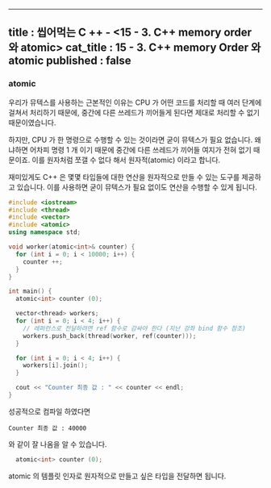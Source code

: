 -----------------
title : 씹어먹는 C ++ - <15 - 3. C++ memory order 와 atomic>
cat_title : 15 - 3. C++ memory Order 와 atomic
published : false
-----------------

### atomic

우리가 뮤텍스를 사용하는 근본적인 이유는 CPU 가 어떤 코드를 처리할 때 여러 단계에 걸쳐서 처리하기 때문에, 중간에 다른 쓰레드가 끼어들게 된다면 제대로 처리할 수 없기 때문이였습니다.

하지만, CPU 가 한 명령으로 수행할 수 있는 것이라면 굳이 뮤텍스가 필요 없습니다. 왜냐하면 어차피  명령 1 개 이기 때문에 중간에 다른 쓰레드가 끼어들 여지가 전혀 없기 때문이죠. 이를 원자처럼 쪼갤 수 없다 해서 원자적(atomic) 이라고 합니다.

재미있게도 C++ 은 몇몇 타입들에 대한 연산을 원자적으로 만들 수 있는 도구를 제공하고 있습니다. 이를 사용하면 굳이 뮤텍스가 필요 없이도 연산을 수행할 수 있게 됩니다.

```cpp
#include <iostream>
#include <thread>
#include <vector>
#include <atomic>
using namespace std;

void worker(atomic<int>& counter) {
  for (int i = 0; i < 10000; i++) {
    counter ++;
  }
}

int main() {
  atomic<int> counter (0);

  vector<thread> workers;
  for (int i = 0; i < 4; i++) {
    // 레퍼런스로 전달하려면 ref 함수로 감싸야 한다 (지난 강좌 bind 함수 참조)
    workers.push_back(thread(worker, ref(counter)));
  }

  for (int i = 0; i < 4; i++) {
    workers[i].join();
  }

  cout << "Counter 최종 값 : " << counter << endl;
}
```

성공적으로 컴파일 하였다면

```exec
Counter 최종 값 : 40000
```

와 같이 잘 나옴을 알 수 있습니다.

```cpp
  atomic<int> counter (0);
```

atomic 의 템플릿 인자로 원자적으로 만들고 싶은 타입을 전달하면 됩니다.